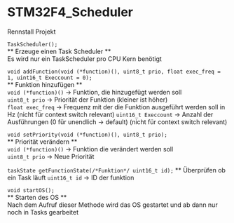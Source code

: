 # STM32F4_Scheduler
Rennstall Projekt


`TaskScheduler();`  
    ** Erzeuge einen Task Scheduler **  
    Es wird nur ein TaskScheduler pro CPU Kern benötigt  

`void addFunction(void (*function)(), uint8_t prio, float exec_freq = 1, uint16_t Execcount = 0);`  
    ** Funktion hinzufügen **  
    `void (*function)()`  ->  Funktion, die hinzugefügt werden soll  
    `uint8_t prio`        ->  Priorität der Funktion (kleiner ist höher)  
    `float exec_freq`     ->  Frequenz mit der die Funktion ausgeführt werden soll in Hz (nicht für context switch relevant)
    `uint16_t Execcount`  ->  Anzahl der Ausführungen (0 für unendlich -> default)  (nicht für context switch relevant)

`void setPriority(void (*function)(), uint8_t prio);`  
    ** Priorität verändern **  
    `void (*function)()` ->   Funktion die verändert werden soll  
    `uint8_t prio`       ->   Neue Priorität  

`taskState getFunctionState(/*Funktion*/ uint16_t id);`
    ** Überprüfen ob ein Task läuft
    `uint16_t id`        ->   ID der funktion

`void startOS();`  
    ** Starten des OS **  
    Nach dem Aufruf dieser Methode wird das OS gestartet und ab dann nur noch in Tasks gearbeitet
